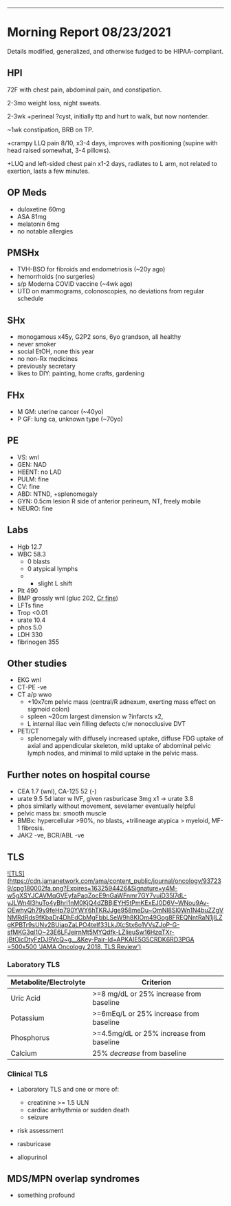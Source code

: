 

---


# Morning Report 08/23/2021

Details modified, generalized, and otherwise fudged to be HIPAA-compliant.

## HPI

72F with chest pain, abdominal pain, and constipation.

2-3mo weight loss, night sweats.

2-3wk +perineal ?cyst, initially ttp and hurt to walk, but now nontender.

~1wk constipation, BRB on TP.

+crampy LLQ pain 8/10, x3-4 days, improves with positioning (supine with head raised somewhat, 3-4 pillows).

+LUQ and left-sided chest pain x1-2 days, radiates to L arm, not related to exertion, lasts a few minutes.

## OP Meds
- duloxetine 60mg
- ASA 81mg
- melatonin 6mg
- no notable allergies

## PMSHx
- TVH-BSO for fibroids and endometriosis (~20y ago) 
- hemorrhoids (no surgeries)
- s/p Moderna COVID vaccine (~4wk ago)
- UTD on mammograms, colonoscopies, no deviations from regular schedule

## SHx
- monogamous x45y, G2P2 sons, 6yo grandson, all healthy
- never smoker
- social EtOH, none this year
- no non-Rx medicines
- previously secretary
- likes to DIY: painting, home crafts, gardening

## FHx
- M GM: uterine cancer (~40yo)
- P GF: lung ca, unknown type (~70yo)

## PE
- VS: wnl
- GEN: NAD
- HEENT: no LAD
- PULM: fine
- CV: fine
- ABD: NTND, +splenomegaly
- GYN: 0.5cm lesion R side of anterior perineum, NT, freely mobile
- NEURO: fine

## Labs
- Hgb 12.7
- WBC 58.3
  - 0 blasts
  - 0 atypical lymphs
  - + slight L shift
- Plt 490
- BMP grossly wnl (gluc 202, [Cr fine](https://www.ashclinicalnews.org/viewpoints/editors-corner/illegitimi-epic-non-carborundum-dont-let-epic-bastards-grind/))
- LFTs fine
- Trop <0.01
- urate 10.4
- phos 5.0
- LDH 330
- fibrinogen 355

## Other studies
- EKG wnl
- CT-PE -ve
- CT a/p wwo 
  - +10x7cm pelvic mass (central/R adnexum, exerting mass effect on sigmoid colon)
  - spleen ~20cm largest dimension w ?infarcts x2, 
  - L internal iliac vein filling defects c/w nonocclusive DVT
- PET/CT
  - splenomegaly with diffusely increased uptake, diffuse FDG uptake of axial and appendicular skeleton, mild uptake of abdominal pelvic lymph nodes, and minimal to mild uptake in the pelvic mass.

## Further notes on hospital course
- CEA 1.7 (wnl), CA-125 52 (-)
- urate 9.5 5d later w IVF, given rasburicase 3mg x1 -> urate 3.8
- phos similarly without movement, sevelamer eventually helpful
- pelvic mass bx: smooth muscle
- BMBx: hypercellular >90%, no blasts, +trilineage atypica > myeloid, MF-1 fibrosis. 
- JAK2 -ve, BCR/ABL -ve

## TLS

[![TLS](https://cdn.jamanetwork.com/ama/content_public/journal/oncology/937239/cpg180002fa.png?Expires=1632594426&Signature=y4M-w5gXSYJCAVMqGVEyfaPaqZocE9nGaWFnmr7GY7vuiD35l7dL-yJLWn4l3huTo4yBhri1nM0KjQ4dZBBjEYH5tPmKExEJ0D6V~WNou9Av-OEwhyQh79y9feHp790YWY6hTKRJJge958meDu~OmNl8Sl0Wn1N4buZZgVNMRdRds9fKbaDr4DhEdCbMgFbbLSeW9h8KIOm49Gog8FREQNntRaN1jILZgKPBTr9sUNv2BUiapZaLPO4teIf33LkJXcStx6o1VVsZJoP-G-sfMKG3ql1O~23E6LFJeirnMt5MYQdfk-LZlieuSw16HzqTXr-jBtOicDtyFzDJ9VcQ~g__&Key-Pair-Id=APKAIE5G5CRDK6RD3PGA =500x500 'JAMA Oncology 2018, TLS Review')](https://jamanetwork.com/journals/jamaoncology/fullarticle/2680750)

### Laboratory TLS


| Metabolite/Electrolyte  | Criterion                                |
| ----------------------- | ---------------------------------------- |
| Uric Acid               | >=8 mg/dL or 25% increase from baseline  |
| Potassium               | >=6mEq/L or 25% increase from baseline   |
| Phosphorus              | >=4.5mg/dL or 25% increase from baseline |
| Calcium                 | 25% *decrease* from baseline             |


### Clinical TLS

- Laboratory TLS and one or more of:
  - creatinine >= 1.5 ULN
  - cardiac arrhythmia or sudden death
  - seizure

- risk assessment
- rasburicase
- allopurinol

## MDS/MPN overlap syndromes
- something profound
